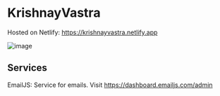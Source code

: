 # KrishnayVastra

Hosted on Netlify: https://krishnayvastra.netlify.app

![image](https://github.com/user-attachments/assets/50c88fce-7a0c-445f-bda6-945b7935f1ab)


## Services

EmailJS: Service for emails. Visit https://dashboard.emailjs.com/admin
